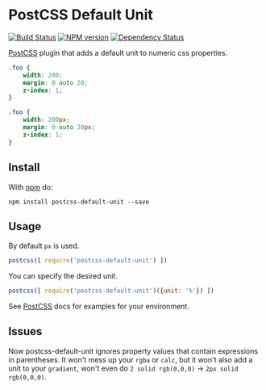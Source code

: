 # PostCSS Default Unit 
[![Build Status](https://travis-ci.org/antyakushev/postcss-default-unit.svg)][ci] [![NPM version](https://badge.fury.io/js/postcss-default-unit.svg)][npm] [![Dependency Status](https://gemnasium.com/antyakushev/postcss-default-unit.svg)][deps]


[PostCSS] plugin that adds a default unit to numeric css properties.


```css
.foo {
    width: 200;
    margin: 0 auto 20;
    z-index: 1;
}
```

```css
.foo {
    width: 200px;
    margin: 0 auto 20px;
    z-index: 1;
}
```

## Install

With [npm](https://npmjs.org/package/postcss-default-unit) do:

```
npm install postcss-default-unit --save
```

## Usage

By default `px` is used.
```js
postcss([ require('postcss-default-unit') ])
```
You can specify the desired unit.
```js
postcss([ require('postcss-default-unit')({unit: '%'}) ])
```

See [PostCSS] docs for examples for your environment.

## Issues

Now postcss-default-unit ignores property values that contain expressions in parentheses. It won't mess up your `rgba` or `calc`, but it won't also add a unit to your `gradient`, won't even do `2 solid rgb(0,0,0)` → `2px solid rgb(0,0,0)`.

[ci]:       https://travis-ci.org/antyakushev/postcss-default-unit
[deps]:     https://gemnasium.com/antyakushev/postcss-default-unit
[npm]:      http://badge.fury.io/js/postcss-default-unit
[PostCSS]:  https://github.com/postcss/postcss